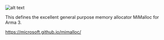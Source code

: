 ![alt text](https://github.com/microsoft/mimalloc/blob/master/doc/mimalloc-logo.png)

This defines the excellent general purpose memory allocator MiMalloc for Arma 3.

https://microsoft.github.io/mimalloc/

